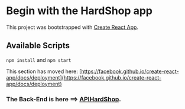 # Begin with the HardShop app

This project was bootstrapped with [Create React App](https://github.com/facebook/create-react-app).

## Available Scripts

`npm install` and `npm start`

This section has moved here: [https://facebook.github.io/create-react-app/docs/deployment](https://facebook.github.io/create-react-app/docs/deployment)

### The Back-End is here ==> [APIHardShop](https://github.com/FrekiManagarm/APIHardShop).
